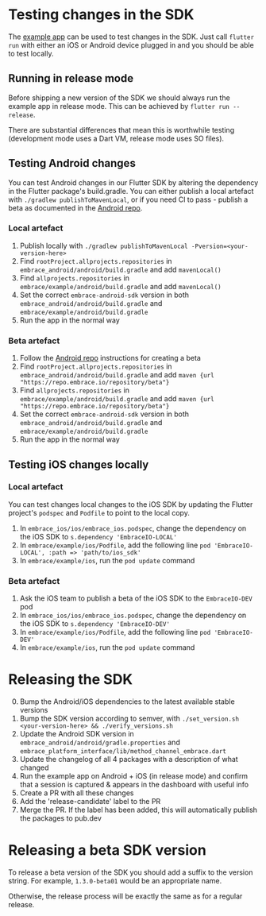 # Testing changes in the SDK

The [example app](embrace/example/) can be used to test changes in the SDK. Just call `flutter run` with either an iOS or Android device
plugged in and you should be able to test locally.

## Running in release mode

Before shipping a new version of the SDK we should always run the example app in release mode. This can be achieved by `flutter run --release`.

There are substantial differences that mean this is worthwhile testing (development mode uses a Dart VM, release mode uses SO files).

## Testing Android changes

You can test Android changes in our Flutter SDK by altering the dependency in the Flutter package's build.gradle. You can either publish a local artefact with `./gradlew publishToMavenLocal`, or if you need CI to pass - publish a beta as documented in the [Android repo](https://github.com/embrace-io/embrace-android-sdk3#qa-releases).

### Local artefact
1. Publish locally with `./gradlew publishToMavenLocal -Pversion=<your-version-here>`
2. Find `rootProject.allprojects.repositories` in `embrace_android/android/build.gradle` and add `mavenLocal()`
3. Find `allprojects.repositories` in `embrace/example/android/build.gradle` and add `mavenLocal()`
4. Set the correct `embrace-android-sdk` version in both `embrace_android/android/build.gradle` and `embrace/example/android/build.gradle`
5. Run the app in the normal way

### Beta artefact

1. Follow the [Android repo](https://github.com/embrace-io/embrace-android-sdk3#qa-releases) instructions for creating a beta
2. Find `rootProject.allprojects.repositories` in `embrace_android/android/build.gradle` and add `maven {url "https://repo.embrace.io/repository/beta"}`
3. Find `allprojects.repositories` in `embrace/example/android/build.gradle` and add `maven {url "https://repo.embrace.io/repository/beta"}`
4. Set the correct `embrace-android-sdk` version in both `embrace_android/android/build.gradle` and `embrace/example/android/build.gradle`
5. Run the app in the normal way

## Testing iOS changes locally

### Local artefact

You can test changes local changes to the iOS SDK by updating the Flutter project's `podspec` and `Podfile` to point to the local copy.

1. In `embrace_ios/ios/embrace_ios.podspec`, change the dependency on the iOS SDK to `s.dependency 'EmbraceIO-LOCAL'`
2. In `embrace/example/ios/Podfile`, add the following line `pod 'EmbraceIO-LOCAL', :path => 'path/to/ios_sdk'`
3. In `embrace/example/ios`, run the `pod update` command

### Beta artefact

1. Ask the iOS team to publish a beta of the iOS SDK to the `EmbraceIO-DEV` pod
2. In `embrace_ios/ios/embrace_ios.podspec`, change the dependency on the iOS SDK to `s.dependency 'EmbraceIO-DEV'`
3. In `embrace/example/ios/Podfile`, add the following line `pod 'EmbraceIO-DEV'`
4. In `embrace/example/ios`, run the `pod update` command

# Releasing the SDK

0. Bump the Android/iOS dependencies to the latest available stable versions
1. Bump the SDK version according to semver, with `./set_version.sh <your-version-here> && ./verify_versions.sh`
2. Update the Android SDK version in `embrace_android/android/gradle.properties` and `embrace_platform_interface/lib/method_channel_embrace.dart`
3. Update the changelog of all 4 packages with a description of what changed
4. Run the example app on Android + iOS (in release mode) and confirm that a session is captured & appears in the dashboard with useful info
5. Create a PR with all these changes
6. Add the 'release-candidate' label to the PR
7. Merge the PR. If the label has been added, this will automatically publish the packages to pub.dev

# Releasing a beta SDK version

To release a beta version of the SDK you should add a suffix to the version string. For example, `1.3.0-beta01` would be an appropriate name.

Otherwise, the release process will be exactly the same as for a regular release.
